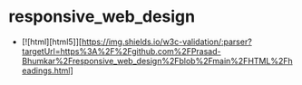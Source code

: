 # responsive_web_design

* [![html][html5]][https://img.shields.io/w3c-validation/:parser?targetUrl=https%3A%2F%2Fgithub.com%2FPrasad-Bhumkar%2Fresponsive_web_design%2Fblob%2Fmain%2FHTML%2Fheadings.html]